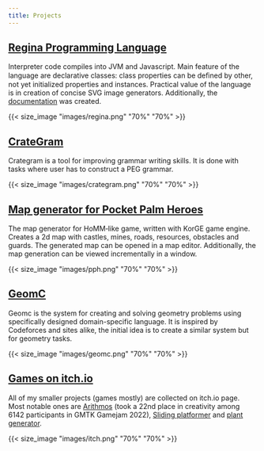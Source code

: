 ```yaml
---
title: Projects
---
```


## [Regina Programming Language](https://llesha.github.io/regina-ide)

Interpreter code compiles into JVM and Javascript. Main feature of the language are declarative classes: class properties can be deﬁned by other, not yet initialized properties and instances. Practical value of the language is in creation of concise SVG image generators. Additionally, the [documentation](https://llesha.github.io/regina/) was created.    

{{< size_image "images/regina.png" "70%" "70%" >}}

## [CrateGram](https://llesha.github.io/CrateGram)

Crategram is a tool for improving grammar writing skills. It is done with tasks where user has to construct a PEG grammar.

{{< size_image "images/crategram.png" "70%" "70%" >}}

## [Map generator for Pocket Palm Heroes](https://github.com/llesha/MapGen-KorGE)

The map generator for HoMM‐like game, written with KorGE game engine. Creates a 2d map with castles, mines, roads, resources, obstacles and guards. The generated map can be opened in a map editor. Additionally, the map generation can be viewed incrementally in a window.

{{< size_image "images/pph.png" "70%" "70%" >}}

## [GeomC](https://github.com/konichiva-geom/GeometryChecker)
Geomc is the system for creating and solving geometry problems using specifically designed domain-specific language.
It is inspired by Codeforces and sites alike, the initial idea is to create a similar system but for geometry tasks.

{{< size_image "images/geomc.png" "70%" "70%" >}}

## [Games on itch.io](https://llesha.itch.io/)

All of my smaller projects (games mostly) are collected on itch.io page. Most notable ones are [Arithmos](https://llesha.itch.io/arithmos) (took a 22nd place in
creativity among 6142 participants in GMTK Gamejam 2022), [Sliding platformer](https://llesha.itch.io/sliding-platformer) and [plant generator](https://llesha.itch.io/plant-generator).

{{< size_image "images/itch.png" "70%" "70%" >}}